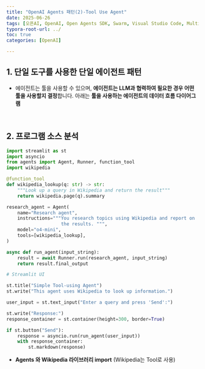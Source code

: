 ```yaml
---
title: "OpenAI Agents 패턴(2)-Tool Use Agent"
date: 2025-06-26
tags: [오픈AI, OpenAI, Open Agents SDK, Swarm, Visual Studio Code, Multi-Agents, 멀티 에이전트]
typora-root-url: ../
toc: true
categories: [OpenAI]

---
```




## 1. 단일 도구를 사용한 단일 에이전트 패턴

* 에이전트는 툴을 사용할 수 있으며, **에이전트는 LLM과 협력하여 필요한 경우 어떤 툴을 사용할지 결정**합니다. 아래는 **툴을 사용하는 에이전트의 데이터 흐름 다이어그램**

  ​       

## 2. 프로그램 소스 분석

```python
import streamlit as st
import asyncio
from agents import Agent, Runner, function_tool
import wikipedia

@function_tool
def wikipedia_lookup(q: str) -> str:
    """Look up a query in Wikipedia and return the result"""
    return wikipedia.page(q).summary

research_agent = Agent(
    name="Research agent",
    instructions="""You research topics using Wikipedia and report on 
                    the results. """,
    model="o4-mini",
    tools=[wikipedia_lookup],
)

async def run_agent(input_string):
    result = await Runner.run(research_agent, input_string)
    return result.final_output

# Streamlit UI

st.title("Simple Tool-using Agent")
st.write("This agent uses Wikipedia to look up information.")

user_input = st.text_input("Enter a query and press 'Send':")

st.write("Response:")
response_container = st.container(height=300, border=True)

if st.button("Send"):
    response = asyncio.run(run_agent(user_input))
    with response_container:
        st.markdown(response)
```

* **Agents 와 Wikipedia 라이브러리 import** (Wikipedia는 Tool로 사용)
